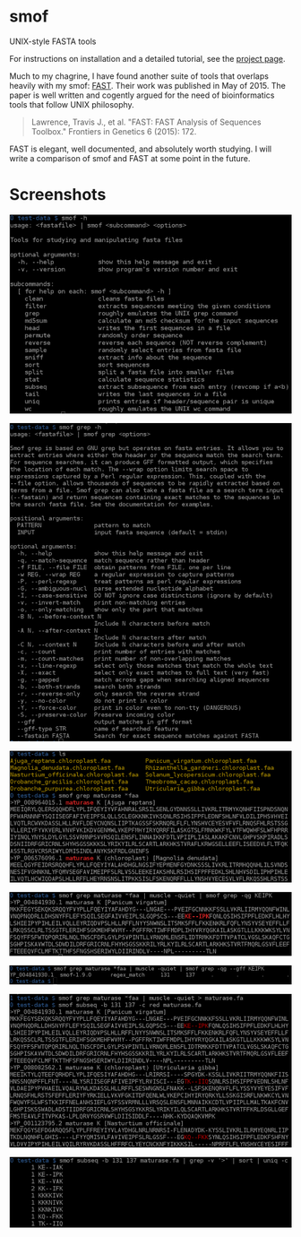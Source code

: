 smof
====

UNIX-style FASTA tools

For instructions on installation and a detailed tutorial, see the
[project page](http://zbwrnz.github.io/smof).

Much to my chagrine, I have found another suite of tools that overlaps heavily
with my smof: [FAST](https://github.com/tlawrence3/FAST). Their work was
published in May of 2015. The paper is well written and cogently argued for the
need of bioinformatics tools that follow UNIX philosophy.

> Lawrence, Travis J., et al. "FAST: FAST Analysis of Sequences Toolbox." Frontiers in Genetics 6 (2015): 172.

FAST is elegant, well documented, and absolutely worth studying. I will write a
comparison of smof and FAST at some point in the future.

Screenshots
===========


![main help](doc/images/main-help.png)

![subcommand help](doc/images/grep-help.png)

![header grep](doc/images/grep-maturase.png)

![muscle gapped](doc/images/muscle-gapped.png)

![muscle gapped gff](doc/images/muscle-gapped-gff.png)

![subseq](doc/images/subseq.png)

![motif counts](doc/images/motif-counts.png)
